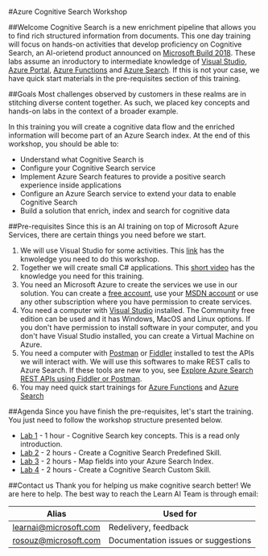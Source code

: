 #Azure Cognitive Search Workshop 

##Welcome
Cognitive Search 
is a new enrichment pipeline that allows you to find rich structured information from documents. This one day training will focus on hands-on activities that develop proficiency on Cognitive Search, an AI-orietend product announced on [Microsoft Build 2018](https://www.microsoft.com/en-us/build). These labs assume an inroductory to intermediate knowledge of [Visual Studio](https://www.visualstudio.com/vs/community/), [Azure Portal](https://portal.azure.com), [Azure Functions](https://azure.microsoft.com/en-us/services/functions/) and [Azure Search](https://azure.microsoft.com/en-us/services/search/). If this is not your case, we have quick start materials in the pre-requisites section of this training.

##Goals
Most challenges observed by customers in these realms are in stitching diverse content together. As such, we placed key concepts and hands-on labs in the context of a broader example.

In this training you will create a cognitive data flow and the enriched information will become part of an Azure Search index. At the end of this workshop, you should be able to:

+ Understand what Cognitive Search is
+ Configure your Cognitive Search service
+ Implement Azure Search features to provide a positive search experience inside applications
+ Configure an Azure Search service to extend your data to enable Cognitive Search
+ Build a solution that enrich, index and search for cognitive data

##Pre-requisites
Since this is an AI training on top of Microsoft Azure Services, there are certain things you need before we start.

1. We will use Visual Studio for some activities. This [link](https://docs.microsoft.com/en-us/visualstudio/ide/visual-studio-ide) has the knwoledge you need to do this workshop. 
2. Together we will create small C# applications. This [short video](https://mva.microsoft.com/en-us/training-courses/c-fundamentals-for-absolute-beginners-16169?l=Lvld4EQIC_2706218949) has the knowledge you need for this training.
3. You need an Microsoft Azure to create the services we use in our solution. You can create a [free account](https://azure.microsoft.com/en-us/free/), use your [MSDN account](https://azure.microsoft.com/en-us/pricing/member-offers/credit-for-visual-studio-subscribers/) or use any other subscription where you have permission to create services.
4. You need a computer with [Visual Studio](https://www.visualstudio.com/downloads/) installed. The Community free edition can be used and it has Windows, MacOS and Linux options. If you don't have permission to install software in your computer, and you don't have Visual Studio installed, you can create a Virtual Machine on Azure.
5. You need a computer with [Postman](https://www.getpostman.com/) or [Fiddler](https://www.telerik.com/download/fiddler) installed to test the APIs we will interact with. We will use this softwares to  make REST calls to Azure Search. If these tools are new to you, see [Explore Azure Search REST APIs using Fiddler or Postman](search-fiddler.md).
6. You may need quick start trainings for [Azure Functions](https://docs.microsoft.com/en-us/azure/azure-functions/) and [Azure Search](https://docs.microsoft.com/en-us/azure/search/)






##Agenda
Since you have finish the pre-requisites, let's start the training. You just need to follow the workshop structure presented below.

+ [Lab 1](cognitive-search-concept-intro.md) - 1 hour - Cognitive Search key concepts. This is a read only introduction.
+ [Lab 2](cognitive-search-get-start-preview.md) - 2 hours - Create a Cognitive Search Predefined Skill.
+ [Lab 3](cognitive-search-output-field-mapping.md) - 2 hours - Map fields into your Azure Search Index.
+ [Lab 4](cognitive-search-create-custom-skill-example.md) - 2 hours - Create a Cognitive Search Custom Skill.



##Contact us
Thank you for helping us make cognitive search better! We are here to help. The best way to reach the Learn AI Team is through email:

| Alias | Used for |
|-------|----------|
| learnai@microsoft.com | Redelivery, feedback |
| rosouz@microsoft.com | Documentation issues or suggestions |

